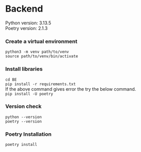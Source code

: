# Backend
Python version: 3.13.5  
Poetry version: 2.1.3  

### Create a virtual environment
`python3 -m venv path/to/venv`\
`source path/to/venv/bin/activate`

### Install libraries
`cd BE`\
`pip install -r requirements.txt`\
If the above command gives error the try the below command.\
`pip install -U poetry`

### Version check
`python --version`\
`poetry --version`

### Poetry Installation
`poetry install`
